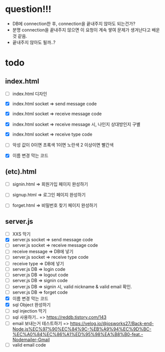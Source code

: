 # question!!!
- DB에 connection한 후, connection을 끝내주지 않아도 되는건가?
- 분명 connection을 끝내주지 않으면 이 요청이 계속 쌓여 문제가 생겨난다고 배운 것 같음.
- 끝내주지 않아도 될까..?


# todo
## index.html
- [ ] index.html 디자인
- [X] index.html socket => send message code
- [X] index.html socket => receive message code
- [X] index.html socket => receive message 시, 나인지 상대방인지 구별
- [X] index.html socket => receive type code
- [ ] 악성 값이 0이면 초록색 1이면 노란색 2 이상이면 빨간색
- [X] 이름 변경 막는 코드


## (etc).html
- [ ] signin.html => 회원가입 페이지 완성하기
- [ ] signup.html => 로그인 페이지 완성하기
- [ ] forget.html => 비밀번호 찾기 페이지 완성하기


## server.js
- [ ] XXS 막기
- [X] server.js socket => send message code
- [ ] server.js socket => receive message code
- [ ] receive message => DB에 넣기
- [ ] server.js socket => receive type code
- [ ] receive type => DB에 넣기
- [ ] server.js DB => login code
- [ ] server.js DB => logout code
- [ ] server.js DB => signin code
- [ ] server.js DB => signin 시, valid nickname & valid email 확인.
- [ ] server.js DB => forget code
- [X] 이름 변경 막는 코드
- [X] sql Object 완성하기
- [ ] sql injection 막기
- [ ] sql 사용하기.. => https://reddb.tistory.com/143
- [ ] email 보내는거 테스트하기 => https://velog.io/@josworks27/Back-end-Node.js%EC%97%90%EC%84%9C-%EB%A9%94%EC%9D%BC-%EC%A0%84%EC%86%A1%ED%95%98%EA%B8%B0-feat.-Nodemailer-Gmail
- [ ] valid email code
